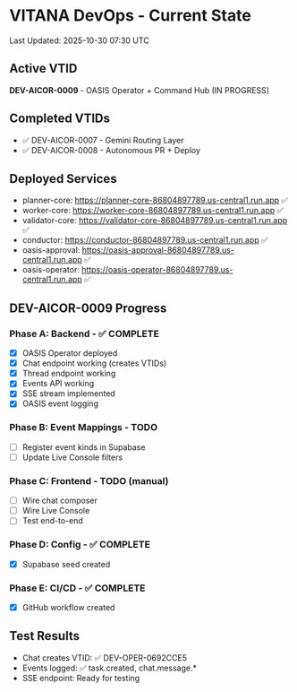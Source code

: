# VITANA DevOps - Current State
Last Updated: 2025-10-30 07:30 UTC

## Active VTID
**DEV-AICOR-0009** - OASIS Operator + Command Hub (IN PROGRESS)

## Completed VTIDs
- ✅ DEV-AICOR-0007 - Gemini Routing Layer
- ✅ DEV-AICOR-0008 - Autonomous PR + Deploy

## Deployed Services
- planner-core: https://planner-core-86804897789.us-central1.run.app ✅
- worker-core: https://worker-core-86804897789.us-central1.run.app ✅
- validator-core: https://validator-core-86804897789.us-central1.run.app ✅
- conductor: https://conductor-86804897789.us-central1.run.app ✅
- oasis-approval: https://oasis-approval-86804897789.us-central1.run.app ✅
- oasis-operator: https://oasis-operator-86804897789.us-central1.run.app ✅

## DEV-AICOR-0009 Progress
### Phase A: Backend - ✅ COMPLETE
- [x] OASIS Operator deployed
- [x] Chat endpoint working (creates VTIDs)
- [x] Thread endpoint working
- [x] Events API working
- [x] SSE stream implemented
- [x] OASIS event logging

### Phase B: Event Mappings - TODO
- [ ] Register event kinds in Supabase
- [ ] Update Live Console filters

### Phase C: Frontend - TODO (manual)
- [ ] Wire chat composer
- [ ] Wire Live Console
- [ ] Test end-to-end

### Phase D: Config - ✅ COMPLETE
- [x] Supabase seed created

### Phase E: CI/CD - ✅ COMPLETE
- [x] GitHub workflow created

## Test Results
- Chat creates VTID: ✅ DEV-OPER-0692CCE5
- Events logged: ✅ task.created, chat.message.*
- SSE endpoint: Ready for testing
